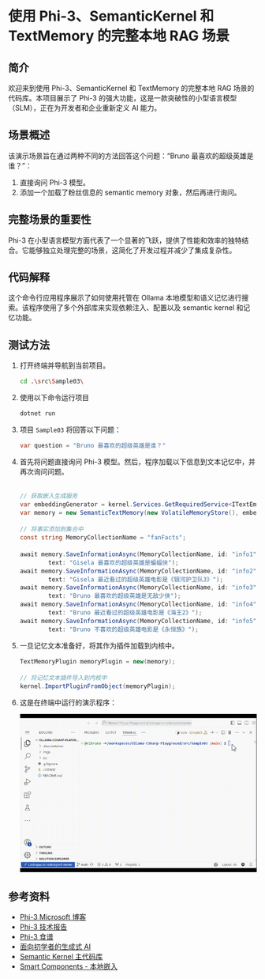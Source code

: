 # 使用 Phi-3、SemanticKernel 和 TextMemory 的完整本地 RAG 场景

## 简介

欢迎来到使用 Phi-3、SemanticKernel 和 TextMemory 的完整本地 RAG 场景的代码库。本项目展示了 Phi-3 的强大功能，这是一款突破性的小型语言模型（SLM），正在为开发者和企业重新定义 AI 能力。

## 场景概述

该演示场景旨在通过两种不同的方法回答这个问题：“Bruno 最喜欢的超级英雄是谁？”：

1. 直接询问 Phi-3 模型。
2. 添加一个加载了粉丝信息的 semantic memory 对象，然后再进行询问。

## 完整场景的重要性

Phi-3 在小型语言模型方面代表了一个显著的飞跃，提供了性能和效率的独特结合。它能够独立处理完整的场景，这简化了开发过程并减少了集成复杂性。

## 代码解释

这个命令行应用程序展示了如何使用托管在 Ollama 本地模型和语义记忆进行搜索。该程序使用了多个外部库来实现依赖注入、配置以及 semantic kernel 和记忆功能。

## 测试方法

1. 打开终端并导航到当前项目。

    ```bash
    cd .\src\Sample03\
    ```

1. 使用以下命令运行项目

    ```bash
    dotnet run
    ```

1. 项目 `Sample03` 将回答以下问题：

    ```csharp
    var question = "Bruno 最喜欢的超级英雄是谁？"
    ```

1. 首先将问题直接询问 Phi-3 模型。然后，程序加载以下信息到文本记忆中，并再次询问问题。

    ```csharp

    // 获取嵌入生成服务
    var embeddingGenerator = kernel.Services.GetRequiredService<ITextEmbeddingGenerationService>();
    var memory = new SemanticTextMemory(new VolatileMemoryStore(), embeddingGenerator);    

    // 将事实添加到集合中
    const string MemoryCollectionName = "fanFacts";
    
    await memory.SaveInformationAsync(MemoryCollectionName, id: "info1", 
            text: "Gisela 最喜欢的超级英雄是蝙蝠侠");
    await memory.SaveInformationAsync(MemoryCollectionName, id: "info2", 
            text: "Gisela 最近看过的超级英雄电影是《银河护卫队3》");
    await memory.SaveInformationAsync(MemoryCollectionName, id: "info3", 
            text: "Bruno 最喜欢的超级英雄是无敌少侠");
    await memory.SaveInformationAsync(MemoryCollectionName, id: "info4", 
            text: "Bruno 最近看过的超级英雄电影是《海王2》");
    await memory.SaveInformationAsync(MemoryCollectionName, id: "info5", 
            text: "Bruno 不喜欢的超级英雄电影是《永恒族》");    
    ```

1. 一旦记忆文本准备好，将其作为插件加载到内核中。

    ```csharp
    TextMemoryPlugin memoryPlugin = new(memory);
    
    // 将记忆文本插件导入到内核中
    kernel.ImportPluginFromObject(memoryPlugin);    
    ```

2. 这是在终端中运行的演示程序：

    ![Demo console application running in a Codespace](../Sample03/img/10RAGPhi3.gif)

## 参考资料

- [Phi-3 Microsoft 博客](https://aka.ms/phi3blog-april)
- [Phi-3 技术报告](https://aka.ms/phi3-tech-report)
- [Phi-3 食谱](https://aka.ms/Phi-3CookBook)
- [面向初学者的生成式 AI](https://github.com/microsoft/generative-ai-for-beginners)
- [Semantic Kernel 主代码库](https://github.com/microsoft/semantic-kernel)
- [Smart Components - 本地嵌入](https://github.com/dotnet-smartcomponents/smartcomponents/blob/main/docs/local-embeddings.md)